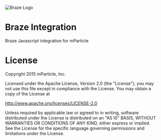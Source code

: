 ![Braze Logo](https://github.com/mparticle-integrations/mparticle-javascript-integration-appboy/blob/master/braze-logo.png)

Braze Integration
===========================

Braze Javascript integration for mParticle

# License

Copyright 2015 mParticle, Inc.

Licensed under the Apache License, Version 2.0 (the "License");
you may not use this file except in compliance with the License.
You may obtain a copy of the License at

http://www.apache.org/licenses/LICENSE-2.0

Unless required by applicable law or agreed to in writing, software
distributed under the License is distributed on an "AS IS" BASIS,
WITHOUT WARRANTIES OR CONDITIONS OF ANY KIND, either express or implied.
See the License for the specific language governing permissions and
limitations under the License.
